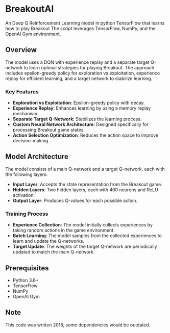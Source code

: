 # BreakoutAI
An Deep Q Reinforcement Learning model in python TensorFlow that learns how to play Breakout
The script leverages TensorFlow, NumPy, and the OpenAI Gym environment.

## Overview

The model uses a DQN with experience replay and a separate target Q-network to learn optimal strategies for playing Breakout. The approach includes epsilon-greedy policy for exploration vs exploitation, experience replay for efficient learning, and a target network to stabilize learning.

### Key Features

- **Exploration vs Exploitation**: Epsilon-greedy policy with decay.
- **Experience Replay**: Enhances learning by using a memory replay mechanism.
- **Separate Target Q-Network**: Stabilizes the learning process.
- **Custom Neural Network Architecture**: Designed specifically for processing Breakout game states.
- **Action Selection Optimization**: Reduces the action space to improve decision-making.

## Model Architecture

The model consists of a main Q-network and a target Q-network, each with the following layers:
- **Input Layer**: Accepts the state representation from the Breakout game.
- **Hidden Layers**: Two hidden layers, each with 400 neurons and ReLU activation.
- **Output Layer**: Produces Q-values for each possible action.

### Training Process

- **Experience Collection**: The model initially collects experiences by taking random actions in the game environment.
- **Batch Learning**: The model samples from the collected experiences to learn and update the Q-networks.
- **Target Update**: The weights of the target Q-network are periodically updated to match the main Q-network.

## Prerequisites

- Python 3.6+
- TensorFlow
- NumPy
- OpenAI Gym

## Note 

This code was written 2018, some dependencies would be outdated. 
